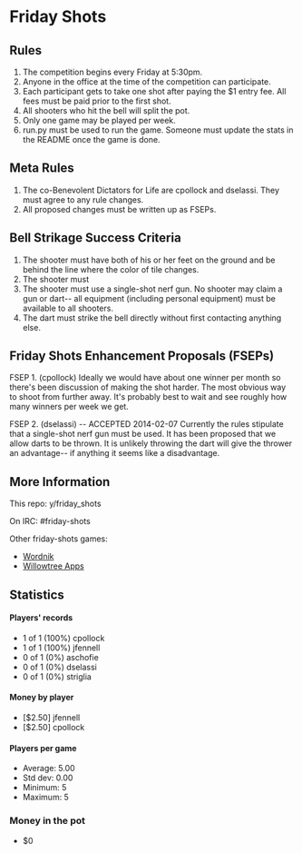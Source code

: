 Friday Shots
=============

Rules
-----
1. The competition begins every Friday at 5:30pm.
2. Anyone in the office at the time of the competition can participate.
3. Each participant gets to take one shot after paying the $1 entry fee. All 
   fees must be paid prior to the first shot.
4. All shooters who hit the bell will split the pot.
5. Only one game may be played per week.
6. run.py must be used to run the game. Someone must update the stats in the
   README once the game is done.


Meta Rules
----------
1. The co-Benevolent Dictators for Life are cpollock and dselassi. They must
   agree to any rule changes.
2. All proposed changes must be written up as FSEPs.

Bell Strikage Success Criteria
------------------------------
1. The shooter must have both of his or her feet on the ground and be behind
   the line where the color of tile changes.
2. The shooter must 
2. The shooter must use a single-shot nerf gun. No shooter may claim a gun or
   dart-- all equipment (including personal equipment) must be available to all
   shooters.
3. The dart must strike the bell directly without first contacting anything
   else.


Friday Shots Enhancement Proposals (FSEPs)
------------------------------------------
FSEP 1. (cpollock)
    Ideally we would have about one winner per month so there's been discussion
    of making the shot harder. The most obvious way to shoot from further away.
    It's probably best to wait and see roughly how many winners per week we get.

FSEP 2. (dselassi) -- ACCEPTED 2014-02-07
    Currently the rules stipulate that a single-shot nerf gun must be used. It
    has been proposed that we allow darts to be thrown. It is unlikely throwing
    the dart will give the thrower an advantage-- if anything it seems like a
    disadvantage.


More Information
----------------
This repo: y/friday_shots

On IRC: #friday-shots

Other friday-shots games:
* [Wordnik](https://github.com/colinpollock/friday-shots)
* [Willowtree Apps](https://github.com/willowtreeapps/friday-shots)

Statistics
----------
####  Players' records  ####
* 1 of 1 (100%) cpollock
* 1 of 1 (100%) jfennell
* 0 of 1 (0%) aschofie
* 0 of 1 (0%) dselassi
* 0 of 1 (0%) striglia

#### Money by player  ####
* [$2.50] jfennell
* [$2.50] cpollock

#### Players per game  ####
* Average: 5.00
* Std dev: 0.00
* Minimum: 5
* Maximum: 5

### Money in the pot ###
* $0
